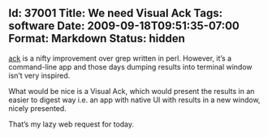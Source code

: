 Id: 37001
Title: We need Visual Ack
Tags: software
Date: 2009-09-18T09:51:35-07:00
Format: Markdown
Status: hidden
--------------
[ack](http://betterthangrep.com/) is a nifty improvement over grep
written in perl. However, it’s a command-line app and those days dumping
results into terminal window isn’t very inspired.

What would be nice is a Visual Ack, which would present the results in
an easier to digest way i.e. an app with native UI with results in a new
window, nicely presented.

That’s my lazy web request for today.

